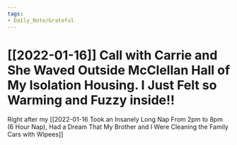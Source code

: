 ```yaml
---
tags:
- Daily_Note/Grateful
---
```


# [[2022-01-16]] Call with Carrie and She Waved Outside McClellan Hall of My Isolation Housing. I Just Felt so Warming and Fuzzy inside!!



Right after my [[2022-01-16 Took an Insanely Long Nap From 2pm to 8pm (6 Hour Nap), Had a Dream That My Brother and I Were Cleaning the Family Cars with Wipees]]